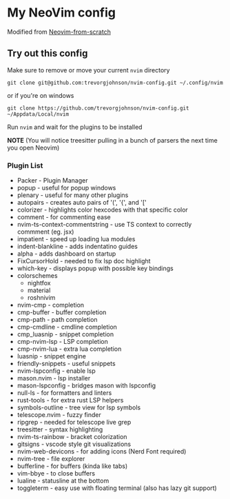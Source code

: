 # My NeoVim config
Modified from [Neovim-from-scratch](https://github.com/LunarVim/Neovim-from-scratch)

## Try out this config

Make sure to remove or move your current `nvim` directory

```
git clone git@github.com:trevorgjohnson/nvim-config.git ~/.config/nvim
```

or if you're on windows

```
git clone https://github.com/trevorgjohnson/nvim-config.git ~/Appdata/Local/nvim
```

Run `nvim` and wait for the plugins to be installed 

**NOTE** (You will notice treesitter pulling in a bunch of parsers the next time you open Neovim) 

### Plugin List
 - Packer - Plugin Manager
 - popup - useful for popup windows
 - plenary - useful for many other plugins
 - autopairs - creates auto pairs of '(', '{', and '['
 - colorizer - highlights color hexcodes with that specific color
 - comment - for commenting ease
 - nvim-ts-context-commentstring - use TS context to correctly commment (eg. jsx)
 - impatient - speed up loading lua modules
 - indent-blankline - adds indentatino guides
 - alpha - adds dashboard on startup
 - FixCursorHold - needed to fix lsp doc highlight
 - which-key - displays popup with possible key bindings
 - colorschemes
   - nightfox
   - material
   - roshnivim
 - nvim-cmp - completion
 - cmp-buffer - buffer completion
 - cmp-path - path completion
 - cmp-cmdline - cmdline completion
 - cmp_luasnip - snippet completion
 - cmp-nvim-lsp - LSP completion
 - cmp-nvim-lua - extra lua completion
 - luasnip - snippet engine
 - friendly-snippets - useful snippets
 - nvim-lspconfig - enable lsp
 - mason.nvim - lsp installer
 - mason-lspconfig - bridges mason with lspconfig
 - null-ls - for formatters and linters
 - rust-tools - for extra rust LSP helpers
 - symbols-outline - tree view for lsp symbols
 - telescope.nvim - fuzzy finder
 - ripgrep - needed for telescope live grep
 - treesitter - syntax highlighting
 - nvim-ts-rainbow - bracket colorization
 - gitsigns - vscode style git visualizations
 - nvim-web-devicons - for adding icons (Nerd Font required)
 - nvim-tree - file explorer
 - bufferline - for buffers (kinda like tabs)
 - vim-bbye - to close buffers
 - lualine - statusline at the bottom
 - toggleterm - easy use with floating terminal (also has lazy git support)
